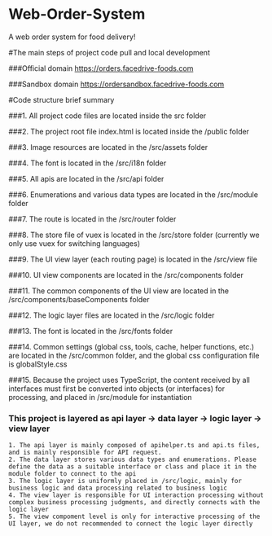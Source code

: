 # Web-Order-System
A web order system for food delivery!


#The main steps of project code pull and local development

###Official domain https://orders.facedrive-foods.com

###Sandbox domain https://ordersandbox.facedrive-foods.com





#Code structure brief summary

###1. All project code files are located inside the src folder

###2. The project root file index.html is located inside the /public folder

###3. Image resources are located in the /src/assets folder

###4. The font is located in the /src/i18n folder

###5. All apis are located in the /src/api folder

###6. Enumerations and various data types are located in the /src/module folder

###7. The route is located in the /src/router folder

###8. The store file of vuex is located in the /src/store folder (currently we only use vuex for switching languages)

###9. The UI view layer (each routing page) is located in the /src/view file

###10. UI view components are located in the /src/components folder

###11. The common components of the UI view are located in the /src/components/baseComponents folder

###12. The logic layer files are located in the /src/logic folder

###13. The font is located in the /src/fonts folder

###14. Common settings (global css, tools, cache, helper functions, etc.) are located in the /src/common folder, and the global css configuration file is globalStyle.css

###15. Because the project uses TypeScript, the content received by all interfaces must first be converted into objects (or interfaces) for processing, and placed in /src/module for instantiation



### This project is layered as api layer -> data layer -> logic layer -> view layer

```
1. The api layer is mainly composed of apihelper.ts and api.ts files, and is mainly responsible for API request.
2. The data layer stores various data types and enumerations. Please define the data as a suitable interface or class and place it in the module folder to connect to the api
3. The logic layer is uniformly placed in /src/logic, mainly for business logic and data processing related to business logic
4. The view layer is responsible for UI interaction processing without complex business processing judgments, and directly connects with the logic layer
5. The view compoment level is only for interactive processing of the UI layer, we do not recommended to connect the logic layer directly
```








​              
